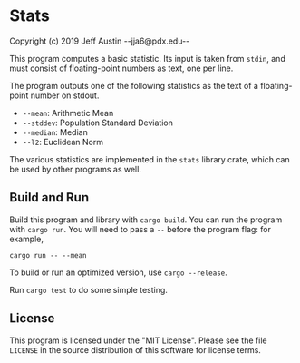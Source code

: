 # Stats
Copyright (c) 2019 Jeff Austin --jja6@pdx.edu--

This program computes a basic statistic. Its input is
taken from `stdin`, and must consist of floating-point
numbers as text, one per line.

The program outputs one of the following statistics as the
text of a floating-point number on stdout.

* `--mean`: Arithmetic Mean
* `--stddev`: Population Standard Deviation
* `--median`: Median
* `--l2`: Euclidean Norm

The various statistics are implemented in the `stats`
library crate, which can be used by other programs as well.

## Build and Run

Build this program and library with `cargo build`. You can
run the program with `cargo run`. You will need to pass a
`--` before the program flag: for example,

    cargo run -- --mean

To build or run an optimized version, use `cargo --release`.

Run `cargo test` to do some simple testing.

## License

This program is licensed under the "MIT License".  Please
see the file `LICENSE` in the source distribution of this
software for license terms.

